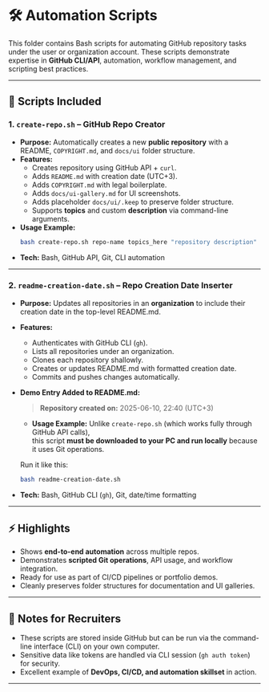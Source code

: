 # 🛠️ Automation Scripts

This folder contains Bash scripts for automating GitHub repository tasks under the user or organization account. These scripts demonstrate expertise in **GitHub CLI/API**, automation, workflow management, and scripting best practices.

---

## 💾 Scripts Included

### 1. `create-repo.sh` – GitHub Repo Creator
- **Purpose:** Automatically creates a new **public repository** with a README, `COPYRIGHT.md`, and `docs/ui` folder structure.
- **Features:**
  - Creates repository using GitHub API + `curl`.
  - Adds `README.md` with creation date (UTC+3).
  - Adds `COPYRIGHT.md` with legal boilerplate.
  - Adds `docs/ui-gallery.md` for UI screenshots.
  - Adds placeholder `docs/ui/.keep` to preserve folder structure.
  - Supports **topics** and custom **description** via command-line arguments.
- **Usage Example:**
  ```bash
  bash create-repo.sh repo-name topics_here "repository description"
  ```
- **Tech:** Bash, GitHub API, Git, CLI automation

---

### 2. `readme-creation-date.sh` – Repo Creation Date Inserter
- **Purpose:** Updates all repositories in an **organization** to include their creation date in the top-level README.md.
- **Features:**
  - Authenticates with GitHub CLI (`gh`).
  - Lists all repositories under an organization.
  - Clones each repository shallowly.
  - Creates or updates README.md with formatted creation date.
  - Commits and pushes changes automatically.
- **Demo Entry Added to README.md:**
  > **Repository created on:** 2025-06-10, 22:40 (UTC+3)
  - **Usage Example:**
  Unlike `create-repo.sh` (which works fully through GitHub API calls),  
  this script **must be downloaded to your PC and run locally** because it uses Git operations.  

  Run it like this:
  ```bash
  bash readme-creation-date.sh
- **Tech:** Bash, GitHub CLI (`gh`), Git, date/time formatting

---

## ⚡️ Highlights
- Shows **end-to-end automation** across multiple repos.
- Demonstrates **scripted Git operations**, API usage, and workflow integration.
- Ready for use as part of CI/CD pipelines or portfolio demos.
- Cleanly preserves folder structures for documentation and UI galleries.

---

## 📌 Notes for Recruiters
- These scripts are stored inside GitHub but can be run via the command-line interface (CLI) on your own computer.
- Sensitive data like tokens are handled via CLI session (`gh auth token`) for security.
- Excellent example of **DevOps, CI/CD, and automation skillset** in action.
---